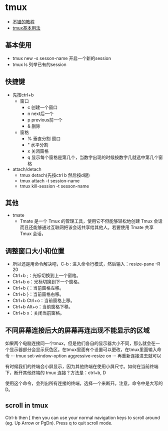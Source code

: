 # tmux
- [不错的教程](http://www.ruanyifeng.com/blog/2019/10/tmux.html)
- [tmux基本用法](http://koyo922.github.io/2016/02/21/tmux/)
## 基本使用
- tmux new -s sesson-name 开启一个新的session
- tmux ls 列举已有的session

## 快捷键
- 先按ctrl+b
    - 窗口
        - c 创建一个窗口
        - n next后一个
        - p previous前一个
        - & 删除
    - 窗格
        - % 垂直分割 窗口
        - " 水平分割
        - x 关闭窗格
        - q 显示每个窗格是第几个，当数字出现的时候按数字几就选中第几个窗格
- attach/detach
    - tmux detach(先按ctrl b 然后按d键)
    - tmux attach -t session-name
    - tmux kill-session -t sesson-name

## 其他
- tmate
    - Tmate 是一个 Tmux 的管理工具，使用它不但能够轻松地创建 Tmux 会话而且还能够通过互联网把该会话共享给其他人。若要使用 Tmate 共享 Tmux 会话，

## 调整窗口大小和位置
- 所以还是用命令解决吧，C-b : 进入命令行模式，然后输入：resize-pane -R 20
- Ctrl+b ;：光标切换到上一个窗格。
- Ctrl+b o：光标切换到下一个窗格。
- Ctrl+b {：当前窗格左移。
- Ctrl+b }：当前窗格右移。
- Ctrl+b Ctrl+o：当前窗格上移。
- Ctrl+b Alt+o：当前窗格下移。
- Ctrl+b x：关闭当前窗格。

## 不同屏幕连接后大的屏幕再连出现不能显示的区域
如果两个电脑连接同一个tmux，但是他们各自的显示器大小不同，那么就会在一个显示器部分会显示灰色区。在tmux里面有个设置可以更改，在tmux里面输入命令
···
tmux set-window-option aggressive-resize on
···
再重新连接进去就可以

有时候我们的终端会小屏显示，因为其他终端在使用小屏尺寸。如何在当前终端下，断开其他终端的 tmux 连接？方法是：ctrl+b, D

使用这个命令，会列出所有连接的终端，选择一个来断开。注意，命令中是大写的 D。

## scroll in tmux
Ctrl-b then [ then you can use your normal navigation keys to scroll around (eg. Up Arrow or PgDn). Press q to quit scroll mode.
